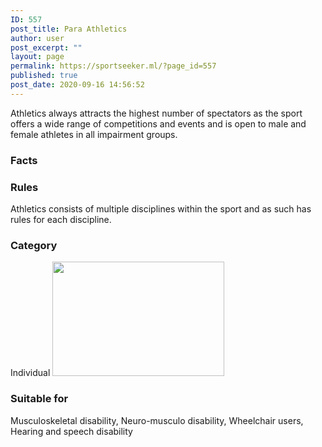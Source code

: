 ```yaml
---
ID: 557
post_title: Para Athletics
author: user
post_excerpt: ""
layout: page
permalink: https://sportseeker.ml/?page_id=557
published: true
post_date: 2020-09-16 14:56:52
---
```

Athletics always attracts the highest number of spectators as the sport offers a wide range of competitions and events and is open to male and female athletes in all impairment groups.
<h3>Facts</h3>
<h3>
					Rules</h3>
Athletics consists of multiple disciplines within the sport and as such has rules for each discipline.
<h3>
					Category</h3>
Individual

<img width="275" height="183" src="https://sportseeker.ml/wp-content/uploads/2020/09/Para-Athletics1.jpg" alt="" loading="lazy">
<h3>
					Suitable for</h3>
Musculoskeletal disability, Neuro-musculo disability, Wheelchair users, Hearing and speech disability